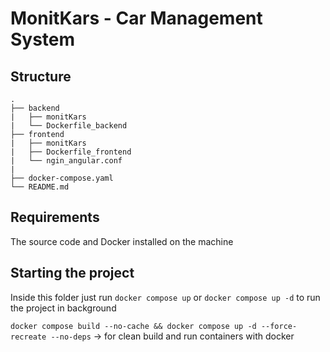 # MonitKars - Car Management System

## Structure

```text
.
├── backend
|   ├── monitKars
|   └── Dockerfile_backend
├── frontend
|   ├── monitKars
|   ├── Dockerfile_frontend
|   └── ngin_angular.conf
|
├── docker-compose.yaml
└── README.md
```

## Requirements

The source code and Docker installed on the machine

## Starting the project

Inside this folder just run `docker compose up` or `docker compose up -d` to run the project in background

`docker compose build --no-cache && docker compose up -d --force-recreate --no-deps` -> for clean build and run containers with docker
